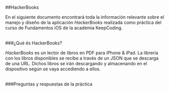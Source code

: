##HackerBooks


En el siguiente documento encontrará toda la información relevante sobre el manejo y diseño de la aplicación *HackerBooks* realizada como práctica del curso de Fundamentos iOS de la académia KeepCoding.

<br>
###¿Qué és HackerBooks?

*HackerBooks* es un lector de libros en PDF para iPhone & iPad. La librería con los libros disponibles se recibe a través de un JSON que se descarga de una URL. Dichos libros se irán descargando y almacenando en el dispositivo según se vaya accediendo a ellos.





<br>
###Preguntas y respuestas de la práctica
